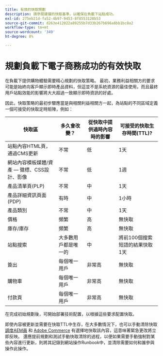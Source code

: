 ```yaml
---
title: 有效的快取規劃
description: 請參閱建議的快取基準，以確保在負載下站點成功。
exl-id: 275eb21d-fa52-4b97-9453-8f8553128b53
source-git-commit: d263e412022a89255b7d33b267b696a8bb1bc8a2
workflow-type: tm+mt
source-wordcount: '349'
ht-degree: 0%

---
```


# 規劃負載下電子商務成功的有效快取

在負載下提供購物體驗需要精心規劃的快取策略。 最初，業務利益相關方的要求可能是始終向客戶顯示即時產品資料，但這並不是系統資源的最佳使用，而且最終用戶站點效能的影響將大大超過一致顯示即時資訊的好處。

因此，快取策略的最初步驟應當是與相關利益相關方一起，為站點的不同區域定義一個可接受的快取定時矩陣，例如：

| 快取區 | 多久會改變？ | 從快取中提供過時內容時的影響 | 可接受的快取生存時間(TTL)? |
|---------------------------------------------------------------|--------------------|-------------------------------------------|-----------------------------------------------------|
| 站點內容HTML頁，通過CMS更新 | 不常 | 低 | 1天 |
| 網站內容模板媒體/資產 — 徽標、CSS設計、影像 | 不常 | 低 | 1週 |
| 產品清單頁(PLP) | 不常 | 中 | 1天 |
| 產品詳細資訊頁面(PDP) | 有時 | 中 | 1小時 |
| 產品類別 | 不常 | 中 | 1天 |
| 價格 | 頻繁 | 高 | 無快取 |
| 庫存/庫存 | 頻繁 | 高 | 無快取 |
| 站點搜索 | 大多數用戶都是唯一的 | 中 | 將前100個搜索短語的結果快取1天 |
| 簽出 | 每個唯一用戶 | 非常高 | 無快取 |
| 購物車 | 每個唯一用戶 | 非常高 | 無快取 |
| 付款頁 | 每個唯一用戶 | 非常高 | 無快取 |

在完成初始規劃後，可開始部署技術配置，以根據這些要求配置快取。

即使內容被更新並需要在快取TTL中生存，在大多數情況下，也可以手動清除快取 [調度AEM員](https://experienceleague.adobe.com/docs/experience-manager-dispatcher/using/configuring/page-invalidate.html?lang=en) 和 [Adobe Commerce](../configuration//cli/manage-cache.md#clean-and-flush-cache-types) 有選擇地快取該內容，這意味著緊急更改將立即反映。 還應提前規劃和測試手動快取清除的過程，以便如果需要手動強制對某些內容進行更新，則將其記錄到網站操作Runbook中，並清除需要如何和誰參與操作此操作。
